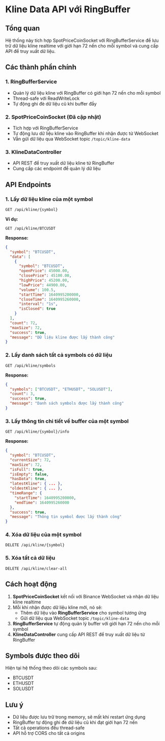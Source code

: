 # Kline Data API với RingBuffer

## Tổng quan

Hệ thống này tích hợp SpotPriceCoinSocket với RingBufferService để lưu trữ dữ liệu kline realtime với giới hạn 72 nến cho mỗi symbol và cung cấp API để truy xuất dữ liệu.

## Các thành phần chính

### 1. RingBufferService
- Quản lý dữ liệu kline với RingBuffer có giới hạn 72 nến cho mỗi symbol
- Thread-safe với ReadWriteLock
- Tự động ghi đè dữ liệu cũ khi buffer đầy

### 2. SpotPriceCoinSocket (Đã cập nhật)
- Tích hợp với RingBufferService
- Tự động lưu dữ liệu kline vào RingBuffer khi nhận được từ WebSocket
- Vẫn gửi dữ liệu qua WebSocket topic `/topic/kline-data`

### 3. KlineDataController
- API REST để truy xuất dữ liệu kline từ RingBuffer
- Cung cấp các endpoint để quản lý dữ liệu

## API Endpoints

### 1. Lấy dữ liệu kline của một symbol
```
GET /api/kline/{symbol}
```

**Ví dụ:**
```
GET /api/kline/BTCUSDT
```

**Response:**
```json
{
  "symbol": "BTCUSDT",
  "data": [
    {
      "symbol": "BTCUSDT",
      "openPrice": 45000.00,
      "closePrice": 45100.00,
      "highPrice": 45200.00,
      "lowPrice": 44900.00,
      "volume": 100.5,
      "startTime": 1640995200000,
      "closeTime": 1640995260000,
      "interval": "1s",
      "isClosed": true
    }
  ],
  "count": 72,
  "maxSize": 72,
  "success": true,
  "message": "Dữ liệu kline được lấy thành công"
}
```

### 2. Lấy danh sách tất cả symbols có dữ liệu
```
GET /api/kline/symbols
```

**Response:**
```json
{
  "symbols": ["BTCUSDT", "ETHUSDT", "SOLUSDT"],
  "count": 3,
  "success": true,
  "message": "Danh sách symbols được lấy thành công"
}
```

### 3. Lấy thông tin chi tiết về buffer của một symbol
```
GET /api/kline/{symbol}/info
```

**Response:**
```json
{
  "symbol": "BTCUSDT",
  "currentSize": 72,
  "maxSize": 72,
  "isFull": true,
  "isEmpty": false,
  "hasData": true,
  "latestKline": { ... },
  "oldestKline": { ... },
  "timeRange": {
    "startTime": 1640995200000,
    "endTime": 1640995260000
  },
  "success": true,
  "message": "Thông tin symbol được lấy thành công"
}
```

### 4. Xóa dữ liệu của một symbol
```
DELETE /api/kline/{symbol}
```

### 5. Xóa tất cả dữ liệu
```
DELETE /api/kline/clear-all
```

## Cách hoạt động

1. **SpotPriceCoinSocket** kết nối với Binance WebSocket và nhận dữ liệu kline realtime
2. Mỗi khi nhận được dữ liệu kline mới, nó sẽ:
   - Thêm dữ liệu vào **RingBufferService** cho symbol tương ứng
   - Gửi dữ liệu qua WebSocket topic `/topic/kline-data`
3. **RingBufferService** tự động quản lý buffer với giới hạn 72 nến cho mỗi symbol
4. **KlineDataController** cung cấp API REST để truy xuất dữ liệu từ RingBuffer

## Symbols được theo dõi

Hiện tại hệ thống theo dõi các symbols sau:
- BTCUSDT
- ETHUSDT  
- SOLUSDT

## Lưu ý

- Dữ liệu được lưu trữ trong memory, sẽ mất khi restart ứng dụng
- RingBuffer tự động ghi đè dữ liệu cũ khi đạt giới hạn 72 nến
- Tất cả operations đều thread-safe
- API hỗ trợ CORS cho tất cả origins
